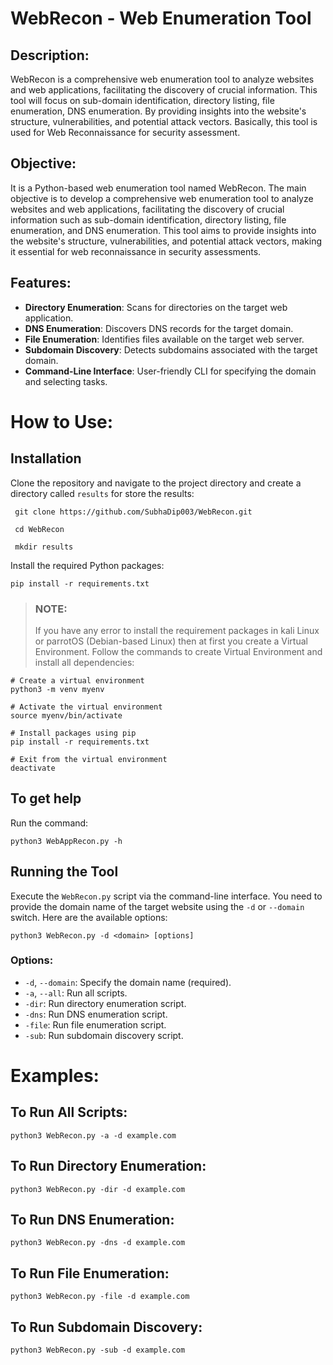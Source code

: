 # WebRecon - Web Enumeration Tool

## Description:

WebRecon is a comprehensive web enumeration tool to analyze websites and web applications, facilitating the discovery of crucial information. This tool will focus on sub-domain identification, directory listing, file enumeration, DNS enumeration. By providing insights into the website's structure, vulnerabilities, and potential attack vectors. Basically, this tool is used for Web Reconnaissance for security assessment.

## Objective:

It is a Python-based web enumeration tool named WebRecon. The main objective is to develop a comprehensive web enumeration tool to analyze websites and web applications, facilitating the discovery of crucial information such as sub-domain identification, directory listing, file enumeration, and DNS enumeration. This tool aims to provide insights into the website's structure, vulnerabilities, and potential attack vectors, making it essential for web reconnaissance in security assessments.

## Features:

- **Directory Enumeration**: Scans for directories on the target web application.
- **DNS Enumeration**: Discovers DNS records for the target domain.
- **File Enumeration**: Identifies files available on the target web server.
- **Subdomain Discovery**: Detects subdomains associated with the target domain.
- **Command-Line Interface**: User-friendly CLI for specifying the domain and selecting tasks.

# How to Use:

## Installation

Clone the repository and navigate to the project directory and create a directory called `results` for store the results:
```
 git clone https://github.com/SubhaDip003/WebRecon.git

 cd WebRecon

 mkdir results
```

Install the required Python packages:
```
pip install -r requirements.txt
```

> ### NOTE: 
> If you have any error to install the requirement packages in kali Linux or parrotOS (Debian-based Linux) then at first you create a Virtual Environment. Follow the commands to create Virtual Environment and install all dependencies:
```
# Create a virtual environment
python3 -m venv myenv

# Activate the virtual environment
source myenv/bin/activate

# Install packages using pip
pip install -r requirements.txt

# Exit from the virtual environment
deactivate
```

## To get help

Run the command:
```
python3 WebAppRecon.py -h
```

## Running the Tool

Execute the `WebRecon.py` script via the command-line interface. You need to provide the domain name of the target website using the `-d` or `--domain` switch. Here are the available options:
```
python3 WebRecon.py -d <domain> [options]
```

### Options:

* `-d`, `--domain`: Specify the domain name (required).
* `-a`, `--all`: Run all scripts.
* `-dir`: Run directory enumeration script.
* `-dns`: Run DNS enumeration script.
* `-file`: Run file enumeration script.
* `-sub`: Run subdomain discovery script.

# Examples:

## To Run All Scripts:
```
python3 WebRecon.py -a -d example.com
```

## To Run Directory Enumeration:
```
python3 WebRecon.py -dir -d example.com
```

## To Run DNS Enumeration:
```
python3 WebRecon.py -dns -d example.com
```

## To Run File Enumeration:
```
python3 WebRecon.py -file -d example.com
```

## To Run Subdomain Discovery:
```
python3 WebRecon.py -sub -d example.com
```
